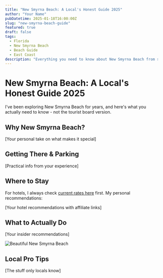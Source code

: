 ```yaml
---
title: "New Smyrna Beach: A Local's Honest Guide 2025"
author: "Your Name"
pubDatetime: 2025-01-18T16:00:00Z
slug: "new-smyrna-beach-guide"
featured: true
draft: false
tags:
  - Florida
  - New Smyrna Beach
  - Beach Guide
  - East Coast
description: "Everything you need to know about New Smyrna Beach from someone who actually lives here - the real insider info."
---
```


# New Smyrna Beach: A Local's Honest Guide 2025

I've been exploring New Smyrna Beach for years, and here's what you actually need to know - not the tourist board version.

## Why New Smyrna Beach?

[Your personal take on what makes it special]

## Getting There & Parking

[Practical info from your experience]

## Where to Stay

For hotels, I always check [current rates here](your-booking-affiliate-link) first. My personal recommendations:

[Your hotel recommendations with affiliate links]

## What to Actually Do

[Your insider recommendations]

![Beautiful New Smyrna Beach](../../assets/images/nsb-beach.jpg)

## Local Pro Tips

[The stuff only locals know]